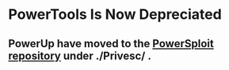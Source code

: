 # PowerTools Is Now Depreciated

## PowerUp have moved to the [PowerSploit repository](https://github.com/PowerShellMafia/PowerSploit/tree/master/Privesc) under ./Privesc/ .
